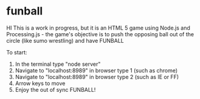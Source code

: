 funball
=======
HI
This is a work in progress, but it is an HTML 5 game using Node.js and Processing.js - the game's objective is to push the opposing ball out of the circle (like sumo wrestling) and have FUNBALL


To start: 
1. In the terminal type "node server"
2. Navigate to "localhost:8989" in browser type 1 (such as chrome)
3. Navigate to "localhost:8989" in browser type 2 (such as IE or FF)
4. Arrow keys to move
5. Enjoy the out of sync FUNBALL!

